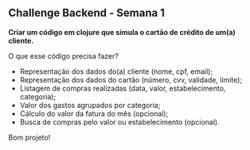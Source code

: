 ## Challenge Backend - Semana 1

**Criar um código em clojure que simula o cartão de crédito de um(a) cliente.**

O que esse código precisa fazer?

* Representação dos dados do(a) cliente (nome, cpf, email);
* Representação dos dados do cartão (número, cvv, validade, limite);
* Listagem de compras realizadas (data, valor, estabelecimento, categoria);
* Valor dos gastos agrupados por categoria;
* Cálculo do valor da fatura do mês (opcional);
* Busca de compras pelo valor ou estabelecimento (opcional).


Bom projeto!